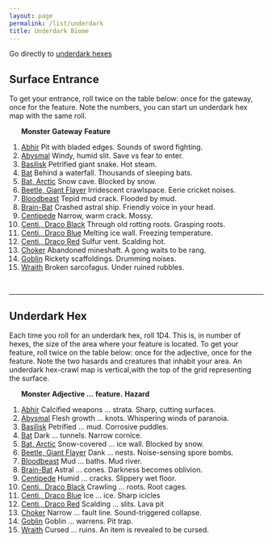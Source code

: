 ```yaml
---
layout: page
permalink: /list/underdark
title: Underdark Biome
---
```


Go directly to [underdark hexes](#underdark-hex)

## Surface Entrance

To get your entrance, roll twice on the table below: once for the gateway, once for the feature. Note the numbers, you can start un underdark hex map with the same roll.

&nbsp; &nbsp; &nbsp; <span class="a">**Monster**</span> <span class="bb">**Gateway**</span> **Feature**
1. <span class="a">[Abhir](/monsters/abhir)</span> <span class="b">Pit with bladed edges.</span> <span class="b">Sounds of sword fighting.</span> 
1. <span class="a">[Abysmal](/monsters/abysmal)</span> <span class="b">Windy, humid slit.</span> <span class="b">Save vs fear to enter.</span> 
1. <span class="a">[Basilisk](/monsters/basilisk)</span> <span class="b">Petrified giant snake.</span> <span class="b">Hot steam.</span> 
1. <span class="a">[Bat](/monsters/bat)</span> <span class="b">Behind a waterfall.</span> <span class="b">Thousands of sleeping bats.</span> 
1. <span class="a">[Bat, Arctic](/monsters/bat-arctic)</span> <span class="b">Snow cave.</span> <span class="b">Blocked by snow.</span> 
1. <span class="a">[Beetle, Giant Flayer](/monsters/beetle-giant-flayer)</span> <span class="b">Irridescent crawlspace.</span> <span class="b">Eerie cricket noises.</span> 
1. <span class="a">[Bloodbeast](/monsters/bloodbeast)</span> <span class="b">Tepid mud crack.</span> <span class="b">Flooded by mud.</span> 
1. <span class="a">[Brain-Bat](/monsters/brain-bat)</span> <span class="b">Crashed astral ship.</span> <span class="b">Friendly voice in your head.</span> 
1. <span class="a">[Centipede](/monsters/centipede)</span> <span class="b">Narrow, warm crack.</span> <span class="b">Mossy.</span> 
1. <span class="a">[Centi., Draco Black](/monsters/centipede-dracopede-black)</span> <span class="b">Through old rotting roots.</span> <span class="b">Grasping roots.</span> 
1. <span class="a">[Centi., Draco Blue](/monsters/centipede-dracopede-blue)</span> <span class="b">Melting ice wall.</span> <span class="b">Freezing temperature.</span> 
1. <span class="a">[Centi., Draco Red](/monsters/centipede-dracopede-red)</span> <span class="b">Sulfur vent.</span> <span class="b">Scalding hot.</span> 
1. <span class="a">[Choker](/monsters/choker)</span> <span class="b">Abandoned mineshaft.</span> <span class="b">A gong waits to be rang.</span> 
1. <span class="a">[Goblin](/monsters/goblin)</span> <span class="b">Rickety scaffoldings.</span> <span class="b">Drumming noises.</span> 
1. <span class="a">[Wraith](/monsters/wraith)</span> <span class="b">Broken sarcofagus.</span> <span class="b">Under ruined rubbles.</span> 

<br>

---

## Underdark Hex

Each time you roll for an underdark hex, roll 1D4. This is, in number of hexes, the size of the area where your feature is located. To get your feature, roll twice on the table below: once for the adjective, once for the feature. Note the two hasards and creatures that inhabit your area. An underdark hex-crawl map is vertical,with  the top of the grid representing the surface.

&nbsp; &nbsp; &nbsp; <span class="a">**Monster**</span> <span class="bb">**Adjective ...**</span> <span class="cc">**feature.**</span> **Hazard**

1. <span class="a">[Abhir](/monsters/abhir)</span> <span class="b">Calcified weapons ...</span>  <span class="c">strata.</span> <span class="d">Sharp, cutting surfaces.</span> 
1. <span class="a">[Abysmal](/monsters/abysmal)</span> <span class="b">Flesh growth ...</span>  <span class="c">knots.</span> <span class="d">Whispering winds of paranoia.</span> 
1. <span class="a">[Basilisk](/monsters/basilisk)</span> <span class="b">Petrified ...</span>  <span class="c">mud.</span> <span class="d">Corrosive puddles.</span> 
1. <span class="a">[Bat](/monsters/bat)</span> <span class="b">Dark ...</span>  <span class="c">tunnels.</span> <span class="d">Narrow cornice.</span> 
1. <span class="a">[Bat, Arctic](/monsters/bat-arctic)</span> <span class="b">Snow-covered ...</span>  <span class="c">ice wall.</span> <span class="d">Blocked by snow.</span> 
1. <span class="a">[Beetle, Giant Flayer](/monsters/beetle-giant-flayer)</span> <span class="b">Dank ...</span>  <span class="c">nests.</span> <span class="d">Noise-sensing spore bombs.</span> 
1. <span class="a">[Bloodbeast](/monsters/bloodbeast)</span> <span class="b">Mud ...</span>  <span class="c">baths.</span> <span class="d">Mud river.</span> 
1. <span class="a">[Brain-Bat](/monsters/brain-bat)</span> <span class="b">Astral ...</span>  <span class="c">cones.</span> <span class="d">Darkness becomes oblivion.</span> 
1. <span class="a">[Centipede](/monsters/centipedet)</span> <span class="b">Humid ...</span>  <span class="c">cracks.</span> <span class="d">Slippery wet floor.</span> 
1. <span class="a">[Centi., Draco Black](/monsters/centipede-dracopede-black)</span> <span class="b">Crawling ...</span>  <span class="c">roots.</span> <span class="d">Root cages. </span>
1. <span class="a">[Centi., Draco Blue](/monsters/centipede-dracopede-blue)</span> <span class="b">Ice ...</span>  <span class="c">ice.</span> <span class="d">Sharp icicles</span>
1. <span class="a">[Centi., Draco Red](/monsters/centipede-dracopede-red)</span> <span class="b">Scalding ...</span>  <span class="c">slits.</span> <span class="d">Lava pit</span>
1. <span class="a">[Choker](/monsters/choker)</span> <span class="b">Narrow ...</span>  <span class="c">fault line.</span> <span class="d">Sound-triggered collapse.</span>
1. <span class="a">[Goblin](/monsters/goblin)</span> <span class="b">Goblin ...</span>  <span class="c">warrens.</span> <span class="d">Pit trap.</span>
1. <span class="a">[Wraith](/monsters/wraith)</span> <span class="b">Cursed ...</span>  <span class="c">ruins.</span> <span class="d">An item is revealed to be cursed.</span>
